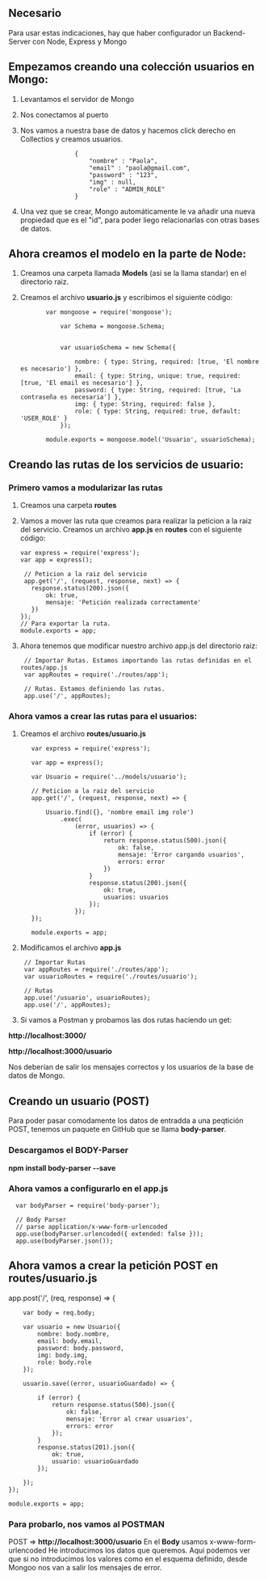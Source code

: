 ## Necesario

Para usar estas indicaciones, hay que haber configurador un Backend-Server con Node, Express y Mongo

## Empezamos creando una colección usuarios en Mongo:

1. Levantamos el servidor de Mongo
2. Nos conectamos al puerto
3. Nos vamos a nuestra base de datos y hacemos click derecho en Collectios y creamos usuarios.

                      {
                          "nombre" : "Paola",
                          "email" : "paola@gmail.com",
                          "password" : "123",
                          "img" : null,
                          "role" : "ADMIN_ROLE"
                      }
                      
4. Una vez que se crear, Mongo automáticamente le va añadir una nueva propiedad que es el "id",
para poder liego relacionarlas con otras bases de datos.

## Ahora creamos el modelo en la parte de Node:

1. Creamos una carpeta llamada **Models** (así se la llama standar) en el directorio raiz.
2. Creamos el archivo **usuario.js** y escribimos el siguiente código:

              var mongoose = require('mongoose');

                  var Schema = mongoose.Schema;


                  var usuarioSchema = new Schema({

                      nombre: { type: String, required: [true, 'El nombre es necesario'] },
                      email: { type: String, unique: true, required: [true, 'El email es necesario'] },
                      password: { type: String, required: [true, 'La contraseña es necesaria'] },
                      img: { type: String, required: false },
                      role: { type: String, required: true, default: 'USER_ROLE' }
                  });

              module.exports = mongoose.model('Usuario', usuarioSchema);
              
## Creando las rutas de los servicios de usuario:

### Primero vamos a modularizar las rutas

1. Creamos una carpeta **routes**
2. Vamos a mover las ruta que creamos para realizar la peticion a la raiz del servicio. 
   Creamos un archivo **app.js** en **routes** con el siguiente código:
   
       var express = require('express');
       var app = express();

        // Peticion a la raiz del servicio
        app.get('/', (request, response, next) => {
          response.status(200).json({
              ok: true,
              mensaje: 'Petición realizada correctamente'
          })
       });
       // Para exportar la ruta.
       module.exports = app;
        
3. Ahora tenemos que modificar nuestro archivo app.js del directorio raiz:

        // Importar Rutas. Estamos importando las rutas definidas en el routes/app.js
        var appRoutes = require('./routes/app');

        // Rutas. Estamos definiendo las rutas.
        app.use('/', appRoutes);
        
### Ahora vamos a crear las rutas para el usuarios:

1. Creamos el archivo **routes/usuario.js**

          var express = require('express');

          var app = express();

          var Usuario = require('../models/usuario');

          // Peticion a la raiz del servicio
          app.get('/', (request, response, next) => {

              Usuario.find({}, 'nombre email img role')
                  .exec(
                      (error, usuarios) => {
                          if (error) {
                              return response.status(500).json({
                                  ok: false,
                                  mensaje: 'Error cargando usuarios',
                                  errors: error
                              })
                          }
                          response.status(200).json({
                              ok: true,
                              usuarios: usuarios
                          });
                      });
          });

          module.exports = app;
     
2. Modificamos el archivo **app.js**

        // Importar Rutas
        var appRoutes = require('./routes/app');
        var usuarioRoutes = require('./routes/usuario');

        // Rutas
        app.use('/usuario', usuarioRoutes);
        app.use('/', appRoutes);
        
3. Si vamos a Postman y probamos las dos rutas haciendo un get:

**http://localhost:3000/**

**http://localhost:3000/usuario**

Nos deberían de salir los mensajes correctos y los usuarios de la base de datos de Mongo.

## Creando un usuario (POST)

Para poder pasar comodamente los datos de entradda a una peqtición POST,
tenemos un paquete en GitHub que se llama **body-parser**.

### Descargamos el BODY-Parser

**npm install body-parser --save**

### Ahora vamos a configurarlo en el **app.js**

      var bodyParser = require('body-parser');

      // Body Parser
      // parse application/x-www-form-urlencoded
      app.use(bodyParser.urlencoded({ extended: false }));
      app.use(bodyParser.json());
      
## Ahora vamos a crear la petición POST en routes/usuario.js

app.post('/', (req, response) => {

        var body = req.body;

        var usuario = new Usuario({
            nombre: body.nombre,
            email: body.email,
            password: body.password,
            img: body.img,
            role: body.role
        });

        usuario.save((error, usuarioGuardado) => {

            if (error) {
                return response.status(500).json({
                    ok: false,
                    mensaje: 'Error al crear usuarios',
                    errors: error
                });
            }
            response.status(201).json({
                ok: true,
                usuario: usuarioGuardado
            });

        });
    });

    module.exports = app;
    
### Para probarlo, nos vamos al POSTMAN

POST => **http://localhost:3000/usuario**
En el **Body** usamos x-www-form-urlencoded
He introducimos los datos que queremos.
Aquí podemos ver que si no introducimos los valores como en el esquema definido,
desde Mongoo nos van a salir los mensajes de error.









